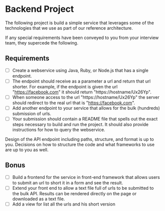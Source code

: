 # Backend Project

The following project is build a simple service that leverages some of the 
technologies that we use as part of our reference architecture.

If any special requirements have been conveyed to you from your interview
team, they supercede the following.

## Requirements

- [ ] Create a webservice using Java, Ruby, or Node.js that has a single 
      endpoint.
- [ ] The endpoint should receive as a parameter a url and return that 
      url shorter. For example, if the endpoint is given the url 
      "https://facebook.com" it should return "https://hostname/Ux26Yp".
- [ ] When someone access to the url "https://hostname/Ux26Yp" the server should redirect to the real url that is "https://facebook.com".
- [ ] Add another endpoint to your service that allows for the bulk (hundreds) 
      submission of urls.
- [ ] Your submission should contain a README file that spells out the exact 
      steps necessary to build and run the project. It should also provide 
      instructions for how to query the webservice.

Design of the API endpoint including paths, structure, and format is up to 
you. Decisions on how to structure the code and what frameworks to use are 
up to you as well.

## Bonus

- [ ] Build a frontend for the service in front-end framework that allows users to submit an
      url to short it in a form and see the result.
- [ ] Extend your front end to allow a text file full of urls to be 
      submitted to the bulk API. Results can be rendered directly on the page
      or downloaded as a text file.
- [ ] Add a view for list all the urls and his short version
